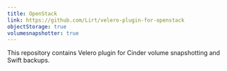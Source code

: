 ```yaml
---
title: OpenStack
link: https://github.com/Lirt/velero-plugin-for-openstack
objectStorage: true
volumesnapshotter: true
---
```

This repository contains Velero plugin for Cinder volume snapshotting and Swift backups.
